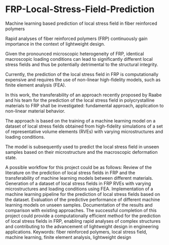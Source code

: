 # FRP-Local-Stress-Field-Prediction
Machine learning based prediction of local stress field in fiber reinforced polymers

Rapid analyses of fiber reinforced polymers (FRP) continuously gain importance in the context of lightweight design. 

Given the pronounced microscopic heterogeneity of FRP, identical macroscopic loading conditions can lead to significantly different local stress fields and thus be potentially detrimental to the structural integrity.

Currently, the prediction of the local stress field in FRP is computationally expensive and requires the use of non-linear high-fidelity models, such as finite element analysis (FEA).

In this work, the transferability of an approach recently proposed by Raabe and his team for the prediction of the local stress field in polycrystalline materials to FRP shall be investigated: fundamental approach, application to non-linear material behavior.

The approach is based on the training of a machine learning model on a dataset of local stress fields obtained from high-fidelity simulations of a set of representative volume elements (RVEs) with varying microstructures and loading conditions.

The model is subsequently used to predict the local stress field in unseen samples based on their microstructure and the macroscopic deformation state.

A possible workflow for this project could be as follows:
Review of the literature on the prediction of local stress fields in FRP and the transferability of machine learning models between different materials.
Generation of a dataset of local stress fields in FRP RVEs with varying microstructures and loading conditions using FEA.
Implementation of a machine learning pipeline for the prediction of local stress fields based on the dataset.
Evaluation of the predictive performance of different machine learning models on unseen samples.
Documentation of the results and comparison with existing approaches.
The successful completion of this project could provide a computationally efficient method for the prediction of local stress fields in FRP, enabling rapid analyses of complex structures and contributing to the advancement of lightweight design in engineering applications.
Keywords: fiber reinforced polymers, local stress field, machine learning, finite element analysis, lightweight design
